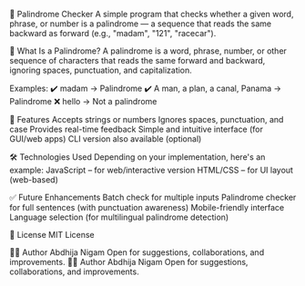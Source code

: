 🔁 Palindrome Checker
A simple program that checks whether a given word, phrase, or number is a palindrome — a sequence that reads the same backward as forward (e.g., "madam", "121", "racecar").

🧠 What Is a Palindrome?
A palindrome is a word, phrase, number, or other sequence of characters that reads the same forward and backward, ignoring spaces, punctuation, and capitalization.

Examples:
✔️ madam → Palindrome
✔️ A man, a plan, a canal, Panama → Palindrome
❌ hello → Not a palindrome

🚀 Features
Accepts strings or numbers
Ignores spaces, punctuation, and case
Provides real-time feedback
Simple and intuitive interface (for GUI/web apps)
CLI version also available (optional)

🛠️ Technologies Used
Depending on your implementation, here's an example:
JavaScript – for web/interactive version
HTML/CSS – for UI layout (web-based)

✅ Future Enhancements
Batch check for multiple inputs
Palindrome checker for full sentences (with punctuation awareness)
Mobile-friendly interface
Language selection (for multilingual palindrome detection)

📄 License
MIT License

🙋‍♂️ Author
Abdhija Nigam
Open for suggestions, collaborations, and improvements.
🙋‍♂️ Author
Abdhija Nigam
Open for suggestions, collaborations, and improvements.
